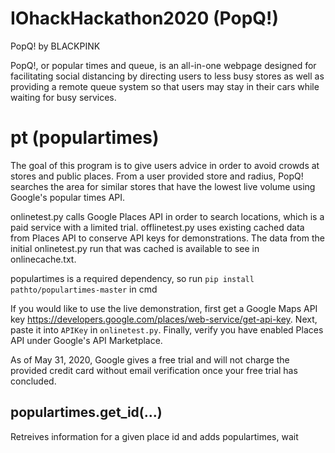 # IOhackHackathon2020 (PopQ!)
  PopQ! by BLACKPINK

  PopQ!, or popular times and queue, is an all-in-one webpage designed for facilitating social distancing by directing users to less busy stores as well as providing a remote queue system so that users may stay in their cars while waiting for busy services.

# pt (populartimes)
  The goal of this program is to give users advice in order to avoid crowds at stores and public places. 
  From a user provided store and radius, PopQ! searches the area for similar stores that have the lowest live volume using Google's    popular times API. 
  
  onlinetest.py calls Google Places API in order to search locations, which is a paid service with a limited trial. 
  offlinetest.py uses existing cached data from Places API to conserve API keys for demonstrations. The data from the initial onlinetest.py run that was cached is available to see in onlinecache.txt.
  
  populartimes is a required dependency, so run `pip install pathto/populartimes-master` in cmd
  
  If you would like to use the live demonstration, first get a Google Maps API key https://developers.google.com/places/web-service/get-api-key. Next, paste it into `APIKey` in `onlinetest.py`. Finally, verify you have enabled Places API under Google's API Marketplace. 
  
  As of May 31, 2020, Google gives a free trial and will not charge the provided credit card without email verification once your free trial has concluded. 
 ## populartimes.get_id(...)
 Retreives information for a given place id and adds populartimes, wait
 
